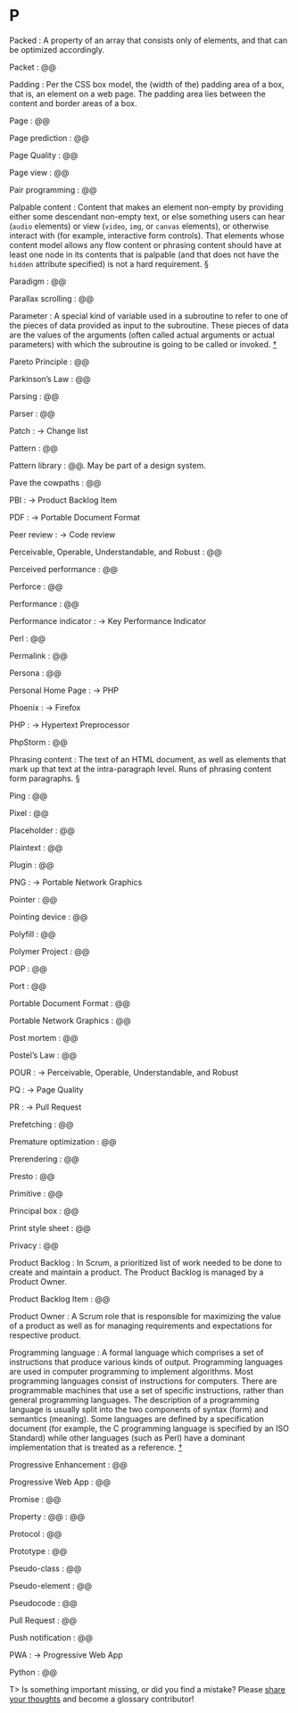 # P

Packed
: A property of an array that consists only of elements, and that can be optimized accordingly.

Packet
: @@

Padding
: Per the CSS box model, the (width of the) padding area of a box, that is, an element on a web page. The padding area lies between the content and border areas of a box.

Page
: @@

Page prediction
: @@

Page Quality
: @@

Page view
: @@

Pair programming
: @@

Palpable content
: Content that makes an element non-empty by providing either some descendant non-empty text, or else something users can hear (`audio` elements) or view (`video`, `img`, or `canvas` elements), or otherwise interact with (for example, interactive form controls). That elements whose content model allows any flow content or phrasing content should have at least one node in its contents that is palpable (and that does not have the `hidden` attribute specified) is not a hard requirement.&nbsp;§

Paradigm
: @@

Parallax scrolling
: @@

Parameter
: A special kind of variable used in a subroutine to refer to one of the pieces of data provided as input to the subroutine. These pieces of data are the values of the arguments (often called actual arguments or actual parameters) with which the subroutine is going to be called or invoked.&nbsp;[†](#w-parameter-argument)

Pareto Principle
: @@

Parkinson’s Law
: @@

Parsing
: @@

Parser
: @@

Patch
: → Change list

Pattern
: @@

Pattern library
: @@. May be part of a design system.

Pave the cowpaths
: @@

PBI
: → Product Backlog Item

PDF
: → Portable Document Format

Peer review
: → Code review

Perceivable, Operable, Understandable, and Robust
: @@

Perceived performance
: @@

Perforce
: @@

Performance
: @@

Performance indicator
: → Key Performance Indicator

Perl
: @@

Permalink
: @@

Persona
: @@

Personal Home Page
: → PHP

Phoenix
: → Firefox

PHP
: → Hypertext Preprocessor

PhpStorm
: @@

Phrasing content
: The text of an HTML document, as well as elements that mark up that text at the intra-paragraph level. Runs of phrasing content form paragraphs.&nbsp;§

Ping
: @@

Pixel
: @@

Placeholder
: @@

Plaintext
: @@

Plugin
: @@

PNG
: → Portable Network Graphics

Pointer
: @@

Pointing device
: @@

Polyfill
: @@

Polymer Project
: @@

POP
: @@

Port
: @@

Portable Document Format
: @@

Portable Network Graphics
: @@

Post mortem
: @@

Postel’s Law
: @@

POUR
: → Perceivable, Operable, Understandable, and Robust

PQ
: → Page Quality

PR
: → Pull Request

Prefetching
: @@

Premature optimization
: @@

Prerendering
: @@

Presto
: @@

Primitive
: @@

Principal box
: @@

Print style sheet
: @@

Privacy
: @@

Product Backlog
: In Scrum, a prioritized list of work needed to be done to create and maintain a product. The Product Backlog is managed by a Product Owner.

Product Backlog Item
: @@

Product Owner
: A Scrum role that is responsible for maximizing the value of a product as well as for managing requirements and expectations for respective product.

Programming language
: A formal language which comprises a set of instructions that produce various kinds of output. Programming languages are used in computer programming to implement algorithms. Most programming languages consist of instructions for computers. There are programmable machines that use a set of specific instructions, rather than general programming languages. The description of a programming language is usually split into the two components of syntax (form) and semantics (meaning). Some languages are defined by a specification document (for example, the C programming language is specified by an ISO Standard) while other languages (such as Perl) have a dominant implementation that is treated as a reference.&nbsp;[†](#w-programming-language)

Progressive Enhancement
: @@

Progressive Web App
: @@

Promise
: @@

Property
: @@
: @@

Protocol
: @@

Prototype
: @@

Pseudo-class
: @@

Pseudo-element
: @@

Pseudocode
: @@

Pull Request
: @@

Push notification
: @@

PWA
: → Progressive Web App

Python
: @@

T> Is something important missing, or did you find a mistake? Please [share your thoughts](https://github.com/j9t/web-development-glossary/blob/master/manuscript/p.md) and become a glossary&nbsp;contributor!
